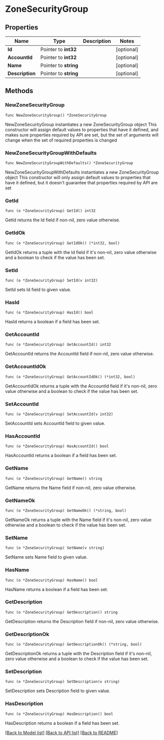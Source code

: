 # ZoneSecurityGroup

## Properties

Name | Type | Description | Notes
------------ | ------------- | ------------- | -------------
**Id** | Pointer to **int32** |  | [optional] 
**AccountId** | Pointer to **int32** |  | [optional] 
**Name** | Pointer to **string** |  | [optional] 
**Description** | Pointer to **string** |  | [optional] 

## Methods

### NewZoneSecurityGroup

`func NewZoneSecurityGroup() *ZoneSecurityGroup`

NewZoneSecurityGroup instantiates a new ZoneSecurityGroup object
This constructor will assign default values to properties that have it defined,
and makes sure properties required by API are set, but the set of arguments
will change when the set of required properties is changed

### NewZoneSecurityGroupWithDefaults

`func NewZoneSecurityGroupWithDefaults() *ZoneSecurityGroup`

NewZoneSecurityGroupWithDefaults instantiates a new ZoneSecurityGroup object
This constructor will only assign default values to properties that have it defined,
but it doesn't guarantee that properties required by API are set

### GetId

`func (o *ZoneSecurityGroup) GetId() int32`

GetId returns the Id field if non-nil, zero value otherwise.

### GetIdOk

`func (o *ZoneSecurityGroup) GetIdOk() (*int32, bool)`

GetIdOk returns a tuple with the Id field if it's non-nil, zero value otherwise
and a boolean to check if the value has been set.

### SetId

`func (o *ZoneSecurityGroup) SetId(v int32)`

SetId sets Id field to given value.

### HasId

`func (o *ZoneSecurityGroup) HasId() bool`

HasId returns a boolean if a field has been set.

### GetAccountId

`func (o *ZoneSecurityGroup) GetAccountId() int32`

GetAccountId returns the AccountId field if non-nil, zero value otherwise.

### GetAccountIdOk

`func (o *ZoneSecurityGroup) GetAccountIdOk() (*int32, bool)`

GetAccountIdOk returns a tuple with the AccountId field if it's non-nil, zero value otherwise
and a boolean to check if the value has been set.

### SetAccountId

`func (o *ZoneSecurityGroup) SetAccountId(v int32)`

SetAccountId sets AccountId field to given value.

### HasAccountId

`func (o *ZoneSecurityGroup) HasAccountId() bool`

HasAccountId returns a boolean if a field has been set.

### GetName

`func (o *ZoneSecurityGroup) GetName() string`

GetName returns the Name field if non-nil, zero value otherwise.

### GetNameOk

`func (o *ZoneSecurityGroup) GetNameOk() (*string, bool)`

GetNameOk returns a tuple with the Name field if it's non-nil, zero value otherwise
and a boolean to check if the value has been set.

### SetName

`func (o *ZoneSecurityGroup) SetName(v string)`

SetName sets Name field to given value.

### HasName

`func (o *ZoneSecurityGroup) HasName() bool`

HasName returns a boolean if a field has been set.

### GetDescription

`func (o *ZoneSecurityGroup) GetDescription() string`

GetDescription returns the Description field if non-nil, zero value otherwise.

### GetDescriptionOk

`func (o *ZoneSecurityGroup) GetDescriptionOk() (*string, bool)`

GetDescriptionOk returns a tuple with the Description field if it's non-nil, zero value otherwise
and a boolean to check if the value has been set.

### SetDescription

`func (o *ZoneSecurityGroup) SetDescription(v string)`

SetDescription sets Description field to given value.

### HasDescription

`func (o *ZoneSecurityGroup) HasDescription() bool`

HasDescription returns a boolean if a field has been set.


[[Back to Model list]](../README.md#documentation-for-models) [[Back to API list]](../README.md#documentation-for-api-endpoints) [[Back to README]](../README.md)



